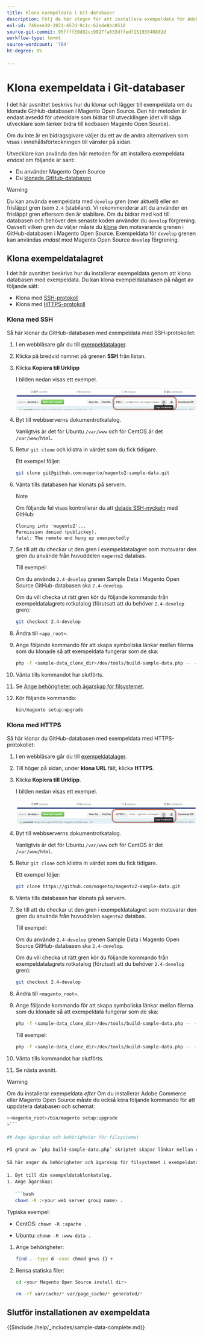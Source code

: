 ```yaml
---
title: Klona exempeldata i Git-databaser
description: Följ de här stegen för att installera exempeldata för Adobe Commerce och Magento Open Source genom att klona Git-databaser.
exl-id: 748eee30-2821-457d-9c1c-62ede8bc0510
source-git-commit: 95ffff39d82cc9027fa633dffedf15193040802d
workflow-type: tm+mt
source-wordcount: '764'
ht-degree: 0%

---
```


# Klona exempeldata i Git-databaser

I det här avsnittet beskrivs hur du klonar och lägger till exempeldata om du klonade GitHub-databasen i Magento Open Source. Den här metoden är endast avsedd för utvecklare som bidrar till utvecklingen (det vill säga utvecklare som tänker bidra till kodbasen Magento Open Source).

Om du inte är en bidragsgivare väljer du ett av de andra alternativen som visas i innehållsförteckningen till vänster på sidan.

Utvecklare kan använda den här metoden för att installera exempeldata *endast* om följande är sant:

* Du använder Magento Open Source
* Du [klonade GitHub-databasen](https://developer.adobe.com/commerce/contributor/guides/install/clone-repository/)

>[!WARNING]
>
>Du kan använda exempeldata med `develop` gren (mer aktuell) eller en frisläppt gren (som `2.4` (stabilare). Vi rekommenderar att du använder en frisläppt gren eftersom den är stabilare. Om du bidrar med kod till databasen och behöver den senaste koden använder du `develop` förgrening. Oavsett vilken gren du väljer måste du [klona](https://developer.adobe.com/commerce/contributor/guides/install/clone-repository/) den motsvarande grenen i GitHub-databasen i Magento Open Source. Exempeldata för `develop` grenen kan användas *endast* med Magento Open Source `develop` förgrening.

## Klona exempeldatalagret

I det här avsnittet beskrivs hur du installerar exempeldata genom att klona databasen med exempeldata. Du kan klona exempeldatabasen på något av följande sätt:

* Klona med [SSH-protokoll](#clone-with-ssh)
* Klona med [HTTPS-protokoll](#clone-with-https)

### Klona med SSH

Så här klonar du GitHub-databasen med exempeldata med SSH-protokollet:

1. I en webbläsare går du till [exempeldatalager](https://github.com/magento/magento2-sample-data).
1. Klicka på bredvid namnet på grenen **SSH** från listan.
1. Klicka **Kopiera till Urklipp**

   I bilden nedan visas ett exempel.

   ![Klona GitHub-databasen med SSH](../../assets/installation/install_mage2_clone-ssh.png)

1. Byt till webbserverns dokumentrotkatalog.

   Vanligtvis är det för Ubuntu `/var/www` och för CentOS är det `/var/www/html`.

1. Retur `git clone` och klistra in värdet som du fick tidigare.

   Ett exempel följer:

   ```bash
   git clone git@github.com:magento/magento2-sample-data.git
   ```

1. Vänta tills databasen har klonats på servern.

   >[!NOTE]
   >
   >Om följande fel visas kontrollerar du att [delade SSH-nyckeln](https://docs.github.com/articles/generating-ssh-keys/) med GitHub:<br>

   ```terminal
   Cloning into 'magento2'...
   Permission denied (publickey).
   fatal: The remote end hung up unexpectedly
   ```

1. Se till att du checkar ut den gren i exempeldatalagret som motsvarar den gren du använde från huvuddelen `magento2` databas.

   Till exempel:

   Om du använde `2.4-develop` grenen Sample Data i Magento Open Source GitHub-databasen ska `2.4-develop`.

   Om du vill checka ut rätt gren kör du följande kommando från exempeldatalagrets rotkatalog (förutsatt att du behöver `2.4-develop` gren):

   ```bash
   git checkout 2.4-develop
   ```

1. Ändra till `<app_root>`.
1. Ange följande kommando för att skapa symboliska länkar mellan filerna som du klonade så att exempeldata fungerar som de ska:

   ```bash
   php -f <sample-data_clone_dir>/dev/tools/build-sample-data.php -- --ce-source="<path_to_your_magento_instance>"
   ```

1. Vänta tills kommandot har slutförts.

1. Se [Ange behörigheter och ägarskap för filsystemet](#set-file-system-ownership-and-permissions).

1. Kör följande kommando:

   ```bash
   bin/magento setup:upgrade
   ```

### Klona med HTTPS

Så här klonar du GitHub-databasen med exempeldata med HTTPS-protokollet:

1. I en webbläsare går du till [exempeldatalager](https://github.com/magento/magento2-sample-data).
1. Till höger på sidan, under **klona URL** fält, klicka **HTTPS**.
1. Klicka **Kopiera till Urklipp**.

   I bilden nedan visas ett exempel.

   ![Klona GitHub-databasen med HTTPS](../../assets/installation/install_mage2_clone-https.png)

1. Byt till webbserverns dokumentrotkatalog.

   Vanligtvis är det för Ubuntu `/var/www` och för CentOS är det `/var/www/html`.

1. Retur `git clone` och klistra in värdet som du fick tidigare.

   Ett exempel följer:

   ```bash
   git clone https://github.com/magento/magento2-sample-data.git
   ```

1. Vänta tills databasen har klonats på servern.
1. Se till att du checkar ut den gren i exempeldatalagret som motsvarar den gren du använde från huvuddelen `magento2` databas.

   Till exempel:

   Om du använde `2.4-develop` grenen Sample Data i Magento Open Source GitHub-databasen ska `2.4-develop`.

   Om du vill checka ut rätt gren kör du följande kommando från exempeldatalagrets rotkatalog (förutsatt att du behöver `2.4-develop` gren):

   ```bash
   git checkout 2.4-develop
   ```

1. Ändra till `<magento_root>`.
1. Ange följande kommando för att skapa symboliska länkar mellan filerna som du klonade så att exempeldata fungerar som de ska:

   ```bash
   php -f <sample-data_clone_dir>/dev/tools/build-sample-data.php -- --ce-source="<path_to_your_magento_instance>"
   ```

   Till exempel:

   ```bash
   php -f <sample-data_clone_dir>/dev/tools/build-sample-data.php -- --ce-source="/var/www/magento2"
   ```

1. Vänta tills kommandot har slutförts.
1. Se nästa avsnitt.

>[!WARNING]
>
>Om du installerar exempeldata *efter* Om du installerar Adobe Commerce eller Magento Open Source måste du också köra följande kommando för att uppdatera databasen och schemat:
>
>
```bash
><magento_root>/bin/magento setup:upgrade
>```

## Ange ägarskap och behörigheter för filsystemet

På grund av `php build-sample-data.php` skriptet skapar länkar mellan exempeldatalagret och din Magento Open Source-databas. Du måste ange filsystembehörigheter och ägarskap i exempeldatalagret. Om du inte gör det blir det fel att öppna butiken.

Så här anger du behörigheter och ägarskap för filsystemet i exempeldatalagret:

1. Byt till din exempeldataklonkatalog.
1. Ange ägarskap:

   ```bash
   chown -R :<your web server group name> .
   ```

   Typiska exempel:

   * CentOS: `chown -R :apache .`

   * Ubuntu: `chown -R :www-data .`

1. Ange behörigheter:

   ```bash
   find . -type d -exec chmod g+ws {} +
   ```

1. Rensa statiska filer:

   ```bash
   cd <your Magento Open Source install dir>
   ```

   ```bash
   rm -rf var/cache/* var/page_cache/* generated/*
   ```

## Slutför installationen av exempeldata

{{$include /help/_includes/sample-data-complete.md}}
